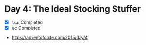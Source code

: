 # Day 4: The Ideal Stocking Stuffer

- [x] `lua`: Completed
- [x] `go`: Completed
- https://adventofcode.com/2015/day/4
